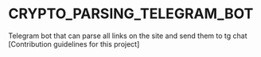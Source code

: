 # CRYPTO_PARSING_TELEGRAM_BOT
Telegram bot that can parse all links on the site and send them to tg chat
[Contribution guidelines for this project]
